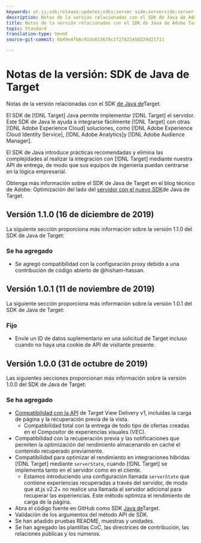 ```yaml
---
keywords: at.js;sdk;release;updates;sdks;server side;serverside;server-side;java;java sdk
description: Notas de la versión relacionadas con el SDK de Java de Adobe Target.
title: Notas de la versión relacionadas con el SDK de Java de Adobe Target.
topic: Standard
translation-type: tm+mt
source-git-commit: 6b49e4fb6c92da023678c1f27823458229d21711

---
```



# Notas de la versión: SDK de Java de Target

Notas de la versión relacionadas con el SDK [de Java de](https://github.com/adobe/target-java-sdk)Target.

El SDK de [!DNL Target] Java permite implementar [!DNL Target] el servidor. Este SDK de Java le ayuda a integrarse fácilmente [!DNL Target] con otras [!DNL Adobe Experience Cloud] soluciones, como [!DNL Adobe Experience Cloud Identity Service], [!DNL Adobe Analytics]y [!DNL Adobe Audience Manager].

El SDK de Java introduce prácticas recomendadas y elimina las complejidades al realizar la integración con [!DNL Target] mediante nuestra API de entrega, de modo que sus equipos de ingeniería puedan centrarse en la lógica empresarial.

Obtenga más información sobre el SDK de Java de Target en el blog técnico de Adobe: Optimización del lado del [servidor con el nuevo SDK](https://medium.com/adobetech/server-side-optimization-with-the-new-target-java-sdk-421dc418a3f2)de Java de Target.

## Versión 1.1.0 (16 de diciembre de 2019)

La siguiente sección proporciona más información sobre la versión 1.1.0 del SDK de Java de Target:

### Se ha agregado

* Se agregó compatibilidad con la configuración proxy debido a una contribución de código abierto de @hisham-hassan.

## Versión 1.0.1 (11 de noviembre de 2019)

La siguiente sección proporciona más información sobre la versión 1.0.1 del SDK de Java de Target:

### Fijo

* Envíe un ID de datos suplementario en una solicitud de Target incluso cuando no haya una cookie de API de visitante presente.

## Versión 1.0.0 (31 de octubre de 2019)

Las siguientes secciones proporcionan más información sobre la versión 1.0.0 del SDK de Java de Target:

### Se ha agregado

* [Compatibilidad con la API](https://developers.adobetarget.com/api/delivery-api/) de Target View Delivery v1, incluidas la carga de página y la recuperación previa de la vista.
   * Compatibilidad total con la entrega de todo tipo de ofertas creadas en el Compositor de experiencias visuales (VEC).
* Compatibilidad con la recuperación previa y las notificaciones que permiten la optimización del rendimiento almacenando en caché el contenido recuperado previamente.
* Compatibilidad para optimizar el rendimiento en integraciones híbridas [!DNL Target] mediante `serverState`, cuando [!DNL Target] se implementa tanto en el servidor como en el cliente.
   * Estamos introduciendo una configuración llamada `serverState` que contiene experiencias recuperadas a través del servidor, de modo que at.js v2.2+ no realice una llamada al servidor adicional para recuperar las experiencias. Este método optimiza el rendimiento de carga de la página.
* Abra el código fuente en GitHub como SDK [Java de](https://github.com/adobe/target-java-sdk)Target.
* Validación de los argumentos del método API de SDK.
* Se han añadido pruebas README, muestras y unidades.
* Se han agregado las plantillas CoC, las directrices de contribución, las relaciones públicas y los números.

